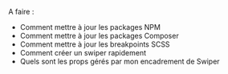 A faire :
- Comment mettre à jour les packages NPM
- Comment mettre à jour les packages Composer
- Comment mettre à jour les breakpoints SCSS
- Comment créer un swiper rapidement
- Quels sont les props gérés par mon encadrement de Swiper